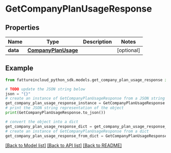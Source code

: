 # GetCompanyPlanUsageResponse



## Properties

Name | Type | Description | Notes
------------ | ------------- | ------------- | -------------
**data** | [**CompanyPlanUsage**](CompanyPlanUsage.md) |  | [optional] 

## Example

```python
from fattureincloud_python_sdk.models.get_company_plan_usage_response import GetCompanyPlanUsageResponse

# TODO update the JSON string below
json = "{}"
# create an instance of GetCompanyPlanUsageResponse from a JSON string
get_company_plan_usage_response_instance = GetCompanyPlanUsageResponse.from_json(json)
# print the JSON string representation of the object
print(GetCompanyPlanUsageResponse.to_json())

# convert the object into a dict
get_company_plan_usage_response_dict = get_company_plan_usage_response_instance.to_dict()
# create an instance of GetCompanyPlanUsageResponse from a dict
get_company_plan_usage_response_from_dict = GetCompanyPlanUsageResponse.from_dict(get_company_plan_usage_response_dict)
```
[[Back to Model list]](../README.md#documentation-for-models) [[Back to API list]](../README.md#documentation-for-api-endpoints) [[Back to README]](../README.md)


